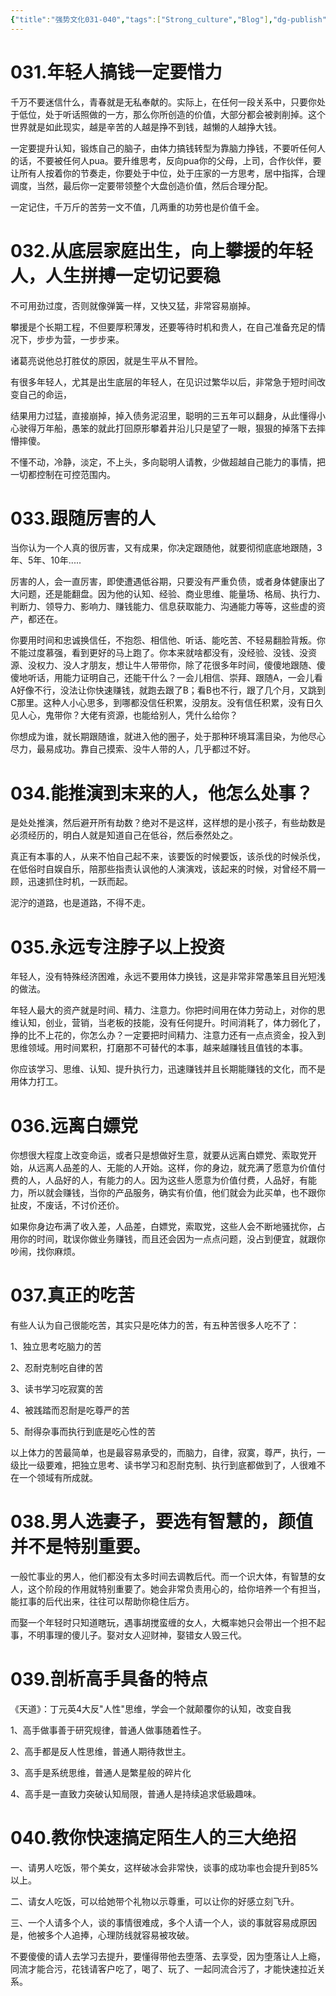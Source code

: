```yaml
---
{"title":"强势文化031-040","tags":["Strong_culture","Blog"],"dg-publish":true,"dg-note-icon":5,"permalink":"/🌓Interest_兴趣/Exalt/强势文化/04强势文化031-040/","dgPassFrontmatter":true,"noteIcon":5,"created":"2024-09-17T18:26:50.930+08:00","updated":"2024-09-18T19:35:49.232+08:00"}
---
```


# 031.年轻人搞钱一定要惜力

千万不要迷信什么，青春就是无私奉献的。实际上，在任何一段关系中，只要你处于低位，处于听话照做的一方，那么你所创造的价值，大部分都会被剥削掉。这个世界就是如此现实，越是辛苦的人越是挣不到钱，越懒的人越挣大钱。

一定要提升认知，锻炼自己的脑子，由体力搞钱转型为靠脑力挣钱，不要听任何人的话，不要被任何人pua。要升维思考，反向pua你的父母，上司，合作伙伴，要让所有人按着你的节奏走，你要处于中位，处于庄家的一方思考，居中指挥，合理调度，当然，最后你一定要带领整个大盘创造价值，然后合理分配。

一定记住，千万斤的苦劳一文不值，几两重的功劳也是价值千金。

# 032.从底层家庭出生，向上攀援的年轻人，人生拼搏一定切记要稳

不可用劲过度，否则就像弹簧一样，又快又猛，非常容易崩掉。

攀援是个长期工程，不但要厚积薄发，还要等待时机和贵人，在自己准备充足的情况下，步步为营，一步步来。

诸葛亮说他总打胜仗的原因，就是生平从不冒险。

有很多年轻人，尤其是出生底层的年轻人，在见识过繁华以后，非常急于短时间改变自己的命运，

结果用力过猛，直接崩掉，掉入债务泥沼里，聪明的三五年可以翻身，从此懂得小心驶得万年船，愚笨的就此打回原形攀着井沿儿只是望了一眼，狠狠的掉落下去摔懵摔傻。

不懂不动，冷静，淡定，不上头，多向聪明人请教，少做超越自己能力的事情，把一切都控制在可控范围内。

# 033.跟随厉害的人

当你认为一个人真的很厉害，又有成果，你决定跟随他，就要彻彻底底地跟随，3年、5年、10年.....

厉害的人，会一直厉害，即使遭遇低谷期，只要没有严重负债，或者身体健康出了大问题，还是能翻盘。因为他的认知、经验、商业思维、能量场、格局、执行力、判断力、领导力、影响力、赚钱能力、信息获取能力、沟通能力等等，这些虚的资产，都还在。

你要用时间和忠诚换信任，不抱怨、相信他、听话、能吃苦、不轻易翻脸背叛。你不能过度慕强，看到更好的马上跑了。你本来就啥都没有，没经验、没钱、没资源、没权力、没人才朋友，想让牛人带带你，除了花很多年时间，傻傻地跟随、傻傻地听话，用能力证明自己，还能干什么？一会儿相信、崇拜、跟随A，一会儿看A好像不行，没法让你快速赚钱，就跑去跟了B；看B也不行，跟了几个月，又跳到C那里。这种人小心思多，到哪都没信任积累，没朋友。没有信任积累，没有日久见人心，鬼带你？大佬有资源，也能给别人，凭什么给你？

你想成为谁，就长期跟随谁，就进入他的圈子，处于那种环境耳濡目染，为他尽心尽力，最易成功。靠自己摸索、没牛人带的人，几乎都过不好。

# 034.能推演到末来的人，他怎么处事？

是处处推演，然后避开所有劫数？绝对不是这样，这样想的是小孩子，有些劫数是必须经历的，明白人就是知道自己在低谷，然后泰然处之。

真正有本事的人，从来不怕自己起不来，该要饭的时候要饭，该杀伐的时候杀伐，在低俗时自娱自乐，陪那些指责认讽他的人演演戏，该起来的时候，对曾经不屑一顾，迅速抓住时机，一跃而起。

泥泞的道路，也是道路，不得不走。

# 035.永远专注脖子以上投资

年轻人，没有特殊经济困难，永远不要用体力换钱，这是非常非常愚笨且目光短浅的做法。

年轻人最大的资产就是时间、精力、注意力。你把时间用在体力劳动上，对你的思维认知，创业，营销，当老板的技能，没有任何提升。时间消耗了，体力弱化了，挣的比不上花的，你怎么办？一定要把时间精力、注意力还有一点点资金，投入到思维领域。用时间累积，打磨那不可替代的本事，越来越赚钱且值钱的本事。

你应该学习、思维、认知、提升执行力，迅速赚钱并且长期能赚钱的文化，而不是用体力打工。

# 036.远离白嫖党

你想很大程度上改变命运，或者只是想做好生意，就要从远离白嫖党、索取党开始，从远离人品差的人、无能的人开始。这样，你的身边，就充满了愿意为价值付费的人，人品好的人，有能力的人。因为这些人愿意为价值付费，人品好，有能力，所以就会赚钱，当你的产品服务，确实有价值，他们就会为此买单，也不跟你扯皮，不废话，不讨价还价。

如果你身边布满了收入差，人品差，白嫖党，索取党，这些人会不断地骚扰你，占用你的时间，耽误你做业务赚钱，而且还会因为一点点问题，没占到便宜，就跟你吵闹，找你麻烦。

# 037.真正的吃苦

有些人认为自己很能吃苦，其实只是吃体力的苦，有五种苦很多人吃不了：

1、独立思考吃脑力的苦

2、忍耐克制吃自律的苦

3、读书学习吃寂寞的苦

4、被践踏而忍耐是吃尊严的苦

5、耐得杂事而执行到底是吃心性的苦

以上体力的苦最简单，也是最容易承受的，而脑力，自律，寂寞，尊严，执行，一级比一级要难，把独立思考、读书学习和忍耐克制、执行到底都做到了，人很难不在一个领域有所成就。

# 038.男人选妻子，要选有智慧的，颜值并不是特别重要。

一般忙事业的男人，他们都没有太多时间去调教后代。而一个识大体，有智慧的女人，这个阶段的作用就特别重要了。她会非常负责用心的，给你培养一个有担当，能扛事的后代出来，往往可以帮助你稳住后方。

而娶一个年轻时只知道瞎玩，遇事胡搅蛮缠的女人，大概率她只会带出一个担不起事，不明事理的傻儿子。娶对女人迎财神，娶错女人毁三代。

# 039.剖析高手具备的特点

《天道》：丁元英4大反"人性"思维，学会一个就颠覆你的认知，改变自我

1、高手做事善于研究规律，普通人做事随着性子。

2、高手都是反人性思维，普通人期待救世主。

3、高手是系统思维，普通人是繁星般的碎片化

4、高手是一直致力突破认知局限，普通人是持续追求低級趣味。

# 040.教你快速搞定陌生人的三大绝招

一、请男人吃饭，带个美女，这样破冰会非常快，谈事的成功率也会提升到85%以上。

二、请女人吃饭，可以给她带个礼物以示尊重，可以让你的好感立刻飞升。

三、一个人请多个人，谈的事情很难成，多个人请一个人，谈的事就容易成原因是，他被多个人追捧，心理防线就容易被攻破。

不要傻傻的请人去学习去提升，要懂得带他去堕落、去享受，因为堕落让人上瘾，同流才能合污，花钱请客户吃了，喝了、玩了、一起同流合污了，才能快速拉近关系。
